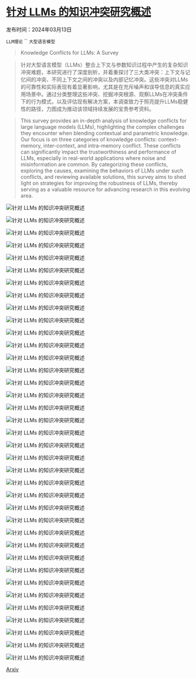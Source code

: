 # [针对 LLMs 的知识冲突研究概述](https://arxiv.org/abs/2403.08319)

发布时间：2024年03月13日

`LLM理论` `` `大型语言模型`

> Knowledge Conflicts for LLMs: A Survey

> 针对大型语言模型（LLMs）整合上下文与参数知识过程中产生的复杂知识冲突难题，本研究进行了深度剖析，并着重探讨了三大类冲突：上下文与记忆间的冲突、不同上下文之间的冲突以及内部记忆冲突。这些冲突对LLMs的可靠性和实际表现有着显著影响，尤其是在充斥噪声和误导信息的真实应用场景中。通过分类整理这些冲突、挖掘冲突根源、观察LLMs在冲突条件下的行为模式，以及评估现有解决方案，本调查致力于照亮提升LLMs稳健性的路径，力图成为推动该领域持续发展的宝贵参考资料。

> This survey provides an in-depth analysis of knowledge conflicts for large language models (LLMs), highlighting the complex challenges they encounter when blending contextual and parametric knowledge. Our focus is on three categories of knowledge conflicts: context-memory, inter-context, and intra-memory conflict. These conflicts can significantly impact the trustworthiness and performance of LLMs, especially in real-world applications where noise and misinformation are common. By categorizing these conflicts, exploring the causes, examining the behaviors of LLMs under such conflicts, and reviewing available solutions, this survey aims to shed light on strategies for improving the robustness of LLMs, thereby serving as a valuable resource for advancing research in this evolving area.

![针对 LLMs 的知识冲突研究概述](../../../paper_images/2403.08319/x2.png)

![针对 LLMs 的知识冲突研究概述](../../../paper_images/2403.08319/x3.png)

![针对 LLMs 的知识冲突研究概述](../../../paper_images/2403.08319/yellowpin.png)

![针对 LLMs 的知识冲突研究概述](../../../paper_images/2403.08319/yellowpin.png)

![针对 LLMs 的知识冲突研究概述](../../../paper_images/2403.08319/yellowpin.png)

![针对 LLMs 的知识冲突研究概述](../../../paper_images/2403.08319/redpin.png)

![针对 LLMs 的知识冲突研究概述](../../../paper_images/2403.08319/yellowpin.png)

![针对 LLMs 的知识冲突研究概述](../../../paper_images/2403.08319/redpin.png)

![针对 LLMs 的知识冲突研究概述](../../../paper_images/2403.08319/yellowpin.png)

![针对 LLMs 的知识冲突研究概述](../../../paper_images/2403.08319/yellowpin.png)

![针对 LLMs 的知识冲突研究概述](../../../paper_images/2403.08319/redpin.png)

![针对 LLMs 的知识冲突研究概述](../../../paper_images/2403.08319/yellowpin.png)

![针对 LLMs 的知识冲突研究概述](../../../paper_images/2403.08319/redpin.png)

![针对 LLMs 的知识冲突研究概述](../../../paper_images/2403.08319/redpin.png)

![针对 LLMs 的知识冲突研究概述](../../../paper_images/2403.08319/yellowpin.png)

![针对 LLMs 的知识冲突研究概述](../../../paper_images/2403.08319/yellowpin.png)

![针对 LLMs 的知识冲突研究概述](../../../paper_images/2403.08319/redpin.png)

![针对 LLMs 的知识冲突研究概述](../../../paper_images/2403.08319/yellowpin.png)

![针对 LLMs 的知识冲突研究概述](../../../paper_images/2403.08319/redpin.png)

![针对 LLMs 的知识冲突研究概述](../../../paper_images/2403.08319/redpin.png)

![针对 LLMs 的知识冲突研究概述](../../../paper_images/2403.08319/yellowpin.png)

![针对 LLMs 的知识冲突研究概述](../../../paper_images/2403.08319/yellowpin.png)

![针对 LLMs 的知识冲突研究概述](../../../paper_images/2403.08319/yellowpin.png)

![针对 LLMs 的知识冲突研究概述](../../../paper_images/2403.08319/yellowpin.png)

![针对 LLMs 的知识冲突研究概述](../../../paper_images/2403.08319/yellowpin.png)

![针对 LLMs 的知识冲突研究概述](../../../paper_images/2403.08319/yellowpin.png)

![针对 LLMs 的知识冲突研究概述](../../../paper_images/2403.08319/yellowpin.png)

![针对 LLMs 的知识冲突研究概述](../../../paper_images/2403.08319/redpin.png)

![针对 LLMs 的知识冲突研究概述](../../../paper_images/2403.08319/yellowpin.png)

![针对 LLMs 的知识冲突研究概述](../../../paper_images/2403.08319/yellowpin.png)

![针对 LLMs 的知识冲突研究概述](../../../paper_images/2403.08319/yellowpin.png)

![针对 LLMs 的知识冲突研究概述](../../../paper_images/2403.08319/redpin.png)

![针对 LLMs 的知识冲突研究概述](../../../paper_images/2403.08319/redpin.png)

![针对 LLMs 的知识冲突研究概述](../../../paper_images/2403.08319/redpin.png)

![针对 LLMs 的知识冲突研究概述](../../../paper_images/2403.08319/redpin.png)

![针对 LLMs 的知识冲突研究概述](../../../paper_images/2403.08319/yellowpin.png)

![针对 LLMs 的知识冲突研究概述](../../../paper_images/2403.08319/redpin.png)

[Arxiv](https://arxiv.org/abs/2403.08319)